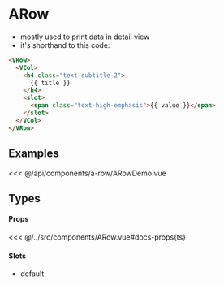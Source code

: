 <script setup>
import ARowDemo from './ARowDemo.vue'
</script>

# ARow

- mostly used to print data in detail view
- it's shorthand to this code:

```html
<VRow>
  <VCol>
    <h4 class="text-subtitle-2">
      {{ title }}
    </h4>
    <slot>
      <span class="text-high-emphasis">{{ value }}</span>
    </slot>
  </VCol>
</VRow>
```

## Examples
<ClientOnly>
  <ARowDemo />
</ClientOnly>

<<< @/api/components/a-row/ARowDemo.vue

## Types
#### Props
<<< @/../src/components/ARow.vue#docs-props{ts}

#### Slots
- default

